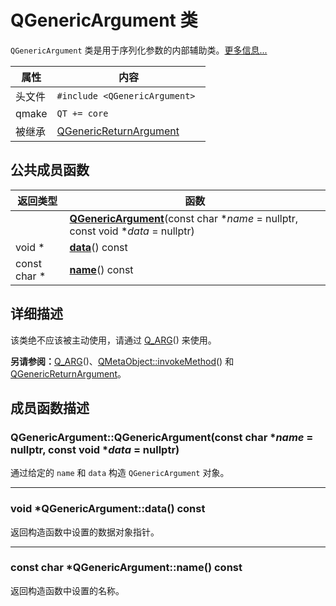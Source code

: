 # QGenericArgument 类

`QGenericArgument` 类是用于序列化参数的内部辅助类。[更多信息...](#%E8%AF%A6%E7%BB%86%E6%8F%8F%E8%BF%B0)

| 属性   | 内容                                                         |
| ------ | ------------------------------------------------------------ |
| 头文件 | `#include <QGenericArgument> `                               |
| qmake  | `QT += core`                                                 |
| 被继承 | [QGenericReturnArgument](../../G/QGenericReturnArgument/QGenericReturnArgument.md) |



## 公共成员函数

| 返回类型     | 函数                                                         |
| ------------ | ------------------------------------------------------------ |
|              | **[QGenericArgument](#qgenericargumentqgenericargumentconst-char-name--nullptr-const-void-data--nullptr)**(const char \**name* = nullptr, const void \**data* = nullptr) |
| void *       | **[data](#void-qgenericargumentdata-const)**() const         |
| const char * | **[name](#const-char-qgenericargumentname-const)**() const   |



## 详细描述

该类绝不应该被主动使用，请通过 [Q_ARG](#qgenericargument-qargtype-const-type-&value)() 来使用。

**另请参阅：**[Q_ARG](#qgenericargument-qargtype-const-type-&value)()、[QMetaObject::invokeMethod](#static-template-<typename-functor-typename-functorreturntype>-bool-qmetaobjectinvokemethodqobject-context-functor-function-functorreturntype-ret)() 和 [QGenericReturnArgument](../../G/QGenericReturnArgument/QGenericReturnArgument.md)。



## 成员函数描述

### QGenericArgument::QGenericArgument(const char \**name* = nullptr, const void \**data* = nullptr)

通过给定的 `name` 和 `data` 构造 `QGenericArgument` 对象。

----

### void *QGenericArgument::data() const

返回构造函数中设置的数据对象指针。

----

### const char *QGenericArgument::name() const

返回构造函数中设置的名称。
